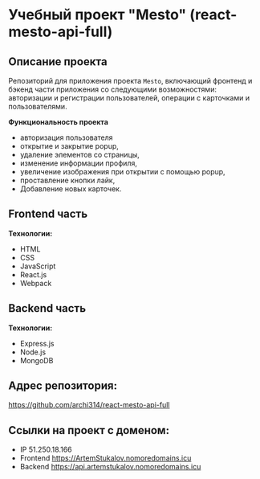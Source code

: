 # Учебный проект "Mesto" (react-mesto-api-full)

## Описание проекта
Репозиторий для приложения проекта `Mesto`, включающий фронтенд и бэкенд части приложения со следующими возможностями: авторизации и регистрации пользователей, операции с карточками и пользователями.

**Функциональность проекта**
* авторизация пользователя
* открытие и закрытие popup, 
* удаление элементов со страницы,
* изменение информации профиля, 
* увеличение изображения при открытии с помощью popup, 
* проставление кнопки лайк,
* Добавление новых карточек.

## Frontend часть
**Технологии:**
* HTML
* CSS
* JavaScript
* React.js
* Webpack

## Backend часть
**Технологии:**
* Express.js
* Node.js
* MongoDB

## Адрес репозитория: 
https://github.com/archi314/react-mesto-api-full

## Ссылки на проект с доменом:
* IP 51.250.18.166
* Frontend https://ArtemStukalov.nomoredomains.icu
* Backend https://api.artemstukalov.nomoredomains.icu
